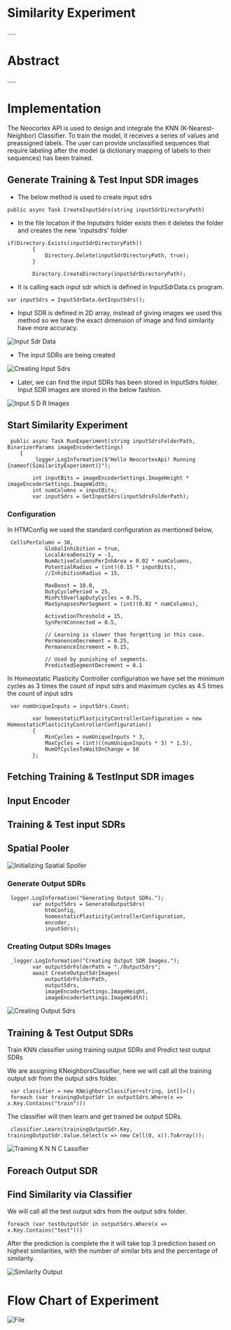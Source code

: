 # Similarity Experiment

.....

# Abstract
.....

# Implementation

The Neocortex API is used to design and integrate the KNN (K-Nearest-Neighbor) Classifier. To train the model, it receives a series of values and preassigned labels. The user can provide unclassified sequences that require labeling after the model (a dictionary mapping of labels to their sequences) has been trained. 


## Generate Training & Test Input SDR images

-  The below method is used to create input sdrs 

 <div class= "grey">

    public async Task CreateInputSdrs(string inputSdrDirectoryPath)

</div>


- In the file location if the Inputsdrs folder exists then it deletes the folder and creates the new 'inputsdrs' folder

<div class= "grey">

    if(Directory.Exists(inputSdrDirectoryPath))
            {
                Directory.Delete(inputSdrDirectoryPath, true);
            }
            
            Directory.CreateDirectory(inputSdrDirectoryPath);

</div> 
    


- It is calling each input sdr which is defined in InputSdrData.cs program.

 <div class= "grey">

    var inputSdrs = InputSdrData.GetInputSdrs();

</div>
     

-  Input SDR is defined in 2D array, instead of giving images we used this method so we have the exact dimension of image and find similarity have more accuracy.

![Input Sdr Data](InputSdrData.png)

- The input SDRs are being created

![Creating Input Sdrs](CreatingInputSdrs.png)


- Later, we can find the input SDRs has been stored in InputSdrs folder. Input SDR images are stored in the below fashion.

![Input S D R Images](InputSDRImages.png)








## Start Similarity Experiment



 <div class= "grey">

     public async Task RunExperiment(string inputSdrsFolderPath, BinarizerParams imageEncoderSettings)
        {
            _logger.LogInformation($"Hello NeocortexApi! Running {nameof(SimilarityExperiment)}");

            int inputBits = imageEncoderSettings.ImageHeight * imageEncoderSettings.ImageWidth;
            int numColumns = inputBits;
            var inputSdrs = GetInputSdrs(inputSdrsFolderPath);

</div>

### Configuration

 In HTMConfig we used the standard configuration as mentioned below, 
<div class= "grey">

     CellsPerColumn = 30,
                GlobalInhibition = true,
                LocalAreaDensity = -1,
                NumActiveColumnsPerInhArea = 0.02 * numColumns,
                PotentialRadius = (int)(0.15 * inputBits),
                //InhibitionRadius = 15,

                MaxBoost = 10.0,
                DutyCyclePeriod = 25,
                MinPctOverlapDutyCycles = 0.75,
                MaxSynapsesPerSegment = (int)(0.02 * numColumns),

                ActivationThreshold = 15,
                SynPermConnected = 0.5,

                // Learning is slower than forgetting in this case.
                PermanenceDecrement = 0.25,
                PermanenceIncrement = 0.15,

                // Used by punishing of segments.
                PredictedSegmentDecrement = 0.1

</div>

In Homeostatic Plasticity Controller configuration we have set the minimum cycles as 3 times the count of input sdrs and maximum cycles as 4.5 times the count of input sdrs 

 <div class= "grey">

     var numUniqueInputs = inputSdrs.Count;

            var homeostaticPlasticityControllerConfiguration = new HomeostaticPlasticityControllerConfiguration()
            {
                MinCycles = numUniqueInputs * 3,
                MaxCycles = (int)((numUniqueInputs * 3) * 1.5),
                NumOfCyclesToWaitOnChange = 50
            };

</div>


## Fetching Training & TestInput SDR images

## Input Encoder

## Training & Test input SDRs

## Spatial Pooler

![Initializing Spatial Spoller](InitializingSpatialSpoller.png)

### Generate Output SDRs

 <div class= "grey">

     logger.LogInformation("Generating Output SDRs.");
            var outputSdrs = GenerateOutputSdrs(
                htmConfig, 
                homeostaticPlasticityControllerConfiguration, 
                encoder, 
                inputSdrs);

</div>


### Creating Output SDRs Images

<div class= "grey">

     _logger.LogInformation("Creating Output SDR Images.");
            var outputSdrFolderPath = "./OutputSdrs";
            await CreateOutputSdrImages(
                outputSdrFolderPath, 
                outputSdrs, 
                imageEncoderSettings.ImageHeight, 
                imageEncoderSettings.ImageWidth);
           

</div>

![Creating Output Sdrs](CreatingOutputSdrs.png)


## Training & Test Output SDRs

Train KNN classifier using training output SDRs and Predict test output SDRs

We are assigning KNeighborsClassifier, here we will call all the training output sdr from the output sdrs folder. 


<div class= "grey">

     var classifier = new KNeighborsClassifier<string, int[]>();
     foreach (var trainingOutputSdr in outputSdrs.Where(x => x.Key.Contains("train")))
          

</div>
 

The classifier will then learn and get trained be output SDRs.

<div class= "grey">

     classifier.Learn(trainingOutputSdr.Key, trainingOutputSdr.Value.Select(x => new Cell(0, x)).ToArray());
          

</div>

![Training K N N C Lassifier](TrainingKNNCLassifier.png)

## Foreach Output SDR

## Find Similarity via Classifier

We will call all the test output sdrs from the output sdrs folder. 

<div class= "grey">

    foreach (var testOutputSdr in outputSdrs.Where(x => x.Key.Contains("test")))          

</div>

After the prediction is complete the it will take top 3 prediction based on highest similarities, with the number of similar bits and the percentage of similarity.

![Similarity Output](SimilarityOutput.png)



# Flow Chart of Experiment

![File](file.png)





